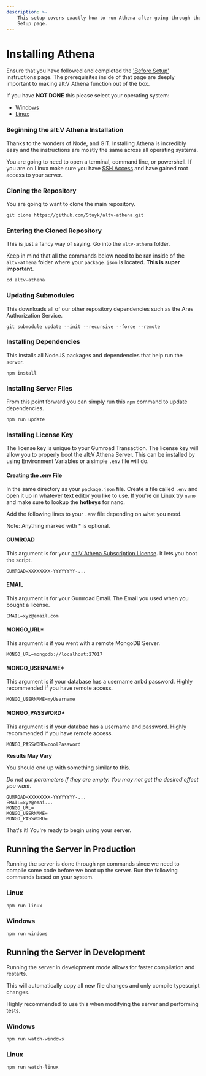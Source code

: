 ```yaml
---
description: >-
    This setup covers exactly how to run Athena after going through the Before
    Setup page.
---
```


# Installing Athena

Ensure that you have followed and completed the ['Before Setup'](https://github.com/Stuyk/altv-athena/tree/30bd7878ca990db194ff2779bd43eb597b3e006a/documentation/documentation-before-setup.md) instructions page. The prerequisites inside of that page are deeply important to making alt:V Athena function out of the box.

If you have **NOT DONE** this please select your operating system:

-   [Windows](https://github.com/Stuyk/altv-athena/tree/30bd7878ca990db194ff2779bd43eb597b3e006a/documentation/documentation-before-setup.md#windows-10-windows-server)
-   [Linux](https://github.com/Stuyk/altv-athena/tree/30bd7878ca990db194ff2779bd43eb597b3e006a/documentation/documentation-before-setup.md#linux-ubuntu-18-04)

### Beginning the alt:V Athena Installation

Thanks to the wonders of Node, and GIT. Installing Athena is incredibly easy and the instructions are mostly the same across all operating systems.

You are going to need to open a terminal, command line, or powershell. If you are on Linux make sure you have [SSH Access](https://github.com/Stuyk/altv-athena/tree/30bd7878ca990db194ff2779bd43eb597b3e006a/documentation/documentation-before-setup.md#linux-ubuntu-18-04) and have gained root access to your server.

### Cloning the Repository

You are going to want to clone the main repository.

```text
git clone https://github.com/Stuyk/altv-athena.git
```

### Entering the Cloned Repository

This is just a fancy way of saying. Go into the `altv-athena` folder.

Keep in mind that all the commands below need to be ran inside of the `altv-athena` folder where your `package.json` is located. **This is super important.**

```text
cd altv-athena
```

### Updating Submodules

This downloads all of our other repository dependencies such as the Ares Authorization Service.

```text
git submodule update --init --recursive --force --remote
```

### Installing Dependencies

This installs all NodeJS packages and dependencies that help run the server.

```text
npm install
```

### Installing Server Files

From this point forward you can simply run this `npm` command to update dependencies.

```text
npm run update
```

### Installing License Key

The license key is unique to your Gumroad Transaction. The license key will allow you to properly boot the alt:V Athena Server. This can be installed by using Environment Variables or a simple `.env` file will do.

#### Creating the .env File

In the same directory as your `package.json` file. Create a file called `.env` and open it up in whatever text editor you like to use. If you're on Linux try `nano` and make sure to lookup the **hotkeys** for nano.

Add the following lines to your `.env` file depending on what you need.

Note: Anything marked with \* is optional.

#### GUMROAD

This argument is for your [alt:V Athena Subscription License](https://gumroad.com/products/SKpPN/). It lets you boot the script.

```text
GUMROAD=XXXXXXXX-YYYYYYYY-...
```

#### EMAIL

This argument is for your Gumroad Email. The Email you used when you bought a license.

```text
EMAIL=xyz@email.com
```

#### MONGO_URL\*

This argument is if you went with a remote MongoDB Server.

```text
MONGO_URL=mongodb://localhost:27017
```

#### MONGO_USERNAME\*

This argument is if your database has a username anbd password. Highly recommended if you have remote access.

```text
MONGO_USERNAME=myUsername
```

#### MONGO_PASSWORD\*

This argument is if your databae has a username and password. Highly recommended if you have remote access.

```text
MONGO_PASSWORD=coolPassword
```

**Results May Vary**

You should end up with something similar to this.

_Do not put parameters if they are empty. You may not get the desired effect you want._

```text
GUMROAD=XXXXXXXX-YYYYYYYY-...
EMAIL=xyz@emai...
MONGO_URL=
MONGO_USERNAME=
MONGO_PASSWORD=
```

That's it! You're ready to begin using your server.

## Running the Server in Production

Running the server is done through `npm` commands since we need to compile some code before we boot up the server. Run the following commands based on your system.

### Linux

```text
npm run linux
```

### Windows

```text
npm run windows
```

## Running the Server in Development

Running the server in development mode allows for faster compilation and restarts.

This will automatically copy all new file changes and only compile typescript changes.

Highly recommended to use this when modifying the server and performing tests.

### Windows

```text
npm run watch-windows
```

### Linux

```text
npm run watch-linux
```
